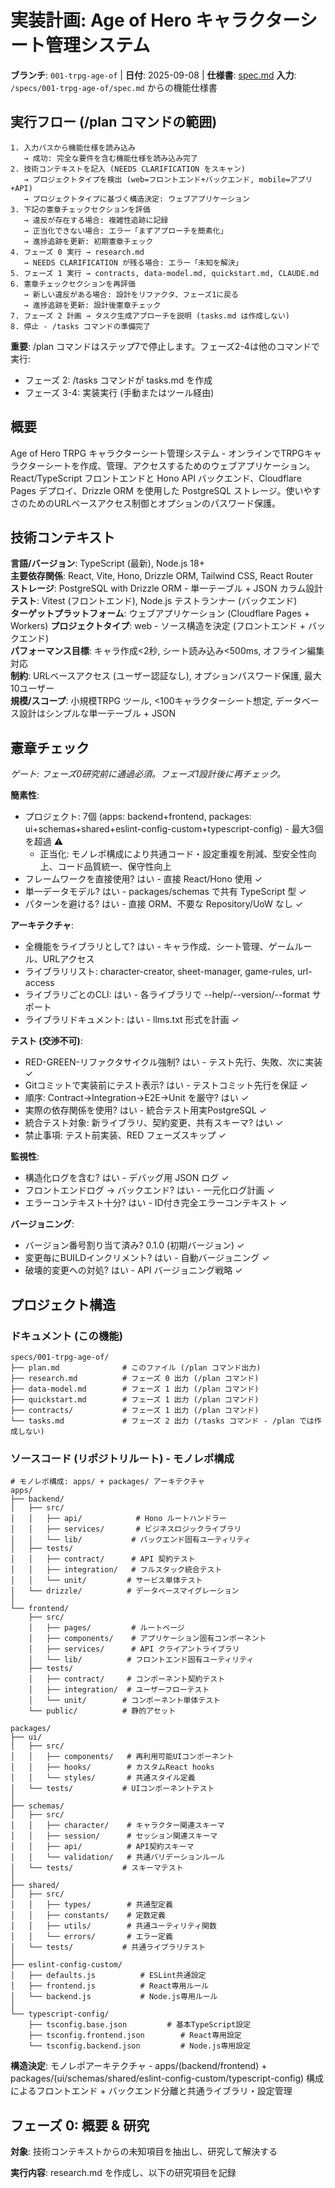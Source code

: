# 実装計画: Age of Hero キャラクターシート管理システム

**ブランチ**: `001-trpg-age-of` | **日付**: 2025-09-08 | **仕様書**: [spec.md](./spec.md)
**入力**: `/specs/001-trpg-age-of/spec.md` からの機能仕様書

## 実行フロー (/plan コマンドの範囲)

```
1. 入力パスから機能仕様を読み込み
   → 成功: 完全な要件を含む機能仕様を読み込み完了
2. 技術コンテキストを記入 (NEEDS CLARIFICATION をスキャン)
   → プロジェクトタイプを検出 (web=フロントエンド+バックエンド, mobile=アプリ+API)
   → プロジェクトタイプに基づく構造決定: ウェブアプリケーション
3. 下記の憲章チェックセクションを評価
   → 違反が存在する場合: 複雑性追跡に記録
   → 正当化できない場合: エラー「まずアプローチを簡素化」
   → 進捗追跡を更新: 初期憲章チェック
4. フェーズ 0 実行 → research.md
   → NEEDS CLARIFICATION が残る場合: エラー「未知を解決」
5. フェーズ 1 実行 → contracts, data-model.md, quickstart.md, CLAUDE.md
6. 憲章チェックセクションを再評価
   → 新しい違反がある場合: 設計をリファクタ、フェーズ1に戻る
   → 進捗追跡を更新: 設計後憲章チェック
7. フェーズ 2 計画 → タスク生成アプローチを説明 (tasks.md は作成しない)
8. 停止 - /tasks コマンドの準備完了
```

**重要**: /plan コマンドはステップ7で停止します。フェーズ2-4は他のコマンドで実行:

- フェーズ 2: /tasks コマンドが tasks.md を作成
- フェーズ 3-4: 実装実行 (手動またはツール経由)

## 概要

Age of Hero TRPG キャラクターシート管理システム - オンラインでTRPGキャラクターシートを作成、管理、アクセスするためのウェブアプリケーション。React/TypeScript フロントエンドと Hono API バックエンド、Cloudflare Pages デプロイ、Drizzle ORM を使用した PostgreSQL ストレージ。使いやすさのためのURLベースアクセス制御とオプションのパスワード保護。

## 技術コンテキスト

**言語/バージョン**: TypeScript (最新), Node.js 18+  
**主要依存関係**: React, Vite, Hono, Drizzle ORM, Tailwind CSS, React Router  
**ストレージ**: PostgreSQL with Drizzle ORM - 単一テーブル + JSON カラム設計  
**テスト**: Vitest (フロントエンド), Node.js テストランナー (バックエンド)  
**ターゲットプラットフォーム**: ウェブアプリケーション (Cloudflare Pages + Workers)
**プロジェクトタイプ**: web - ソース構造を決定 (フロントエンド + バックエンド)  
**パフォーマンス目標**: キャラ作成<2秒, シート読み込み<500ms, オフライン編集対応  
**制約**: URLベースアクセス (ユーザー認証なし), オプションパスワード保護, 最大10ユーザー  
**規模/スコープ**: 小規模TRPG ツール, <100キャラクターシート想定, データベース設計はシンプルな単一テーブル + JSON

## 憲章チェック

_ゲート: フェーズ0研究前に通過必須。フェーズ1設計後に再チェック。_

**簡素性**:

- プロジェクト: 7個 (apps: backend+frontend, packages: ui+schemas+shared+eslint-config-custom+typescript-config) - 最大3個を超過 ⚠️
  - 正当化: モノレポ構成により共通コード・設定重複を削減、型安全性向上、コード品質統一、保守性向上
- フレームワークを直接使用? はい - 直接 React/Hono 使用 ✓
- 単一データモデル? はい - packages/schemas で共有 TypeScript 型 ✓
- パターンを避ける? はい - 直接 ORM、不要な Repository/UoW なし ✓

**アーキテクチャ**:

- 全機能をライブラリとして? はい - キャラ作成、シート管理、ゲームルール、URLアクセス
- ライブラリリスト: character-creator, sheet-manager, game-rules, url-access
- ライブラリごとのCLI: はい - 各ライブラリで --help/--version/--format サポート
- ライブラリドキュメント: はい - llms.txt 形式を計画 ✓

**テスト (交渉不可)**:

- RED-GREEN-リファクタサイクル強制? はい - テスト先行、失敗、次に実装 ✓
- Gitコミットで実装前にテスト表示? はい - テストコミット先行を保証 ✓
- 順序: Contract→Integration→E2E→Unit を厳守? はい ✓
- 実際の依存関係を使用? はい - 統合テスト用実PostgreSQL ✓
- 統合テスト対象: 新ライブラリ、契約変更、共有スキーマ? はい ✓
- 禁止事項: テスト前実装、RED フェーズスキップ ✓

**監視性**:

- 構造化ログを含む? はい - デバッグ用 JSON ログ ✓
- フロントエンドログ → バックエンド? はい - 一元化ログ計画 ✓
- エラーコンテキスト十分? はい - ID付き完全エラーコンテキスト ✓

**バージョニング**:

- バージョン番号割り当て済み? 0.1.0 (初期バージョン) ✓
- 変更毎にBUILDインクリメント? はい - 自動バージョニング ✓
- 破壊的変更への対処? はい - API バージョニング戦略 ✓

## プロジェクト構造

### ドキュメント (この機能)

```
specs/001-trpg-age-of/
├── plan.md              # このファイル (/plan コマンド出力)
├── research.md          # フェーズ 0 出力 (/plan コマンド)
├── data-model.md        # フェーズ 1 出力 (/plan コマンド)
├── quickstart.md        # フェーズ 1 出力 (/plan コマンド)
├── contracts/           # フェーズ 1 出力 (/plan コマンド)
└── tasks.md             # フェーズ 2 出力 (/tasks コマンド - /plan では作成しない)
```

### ソースコード (リポジトリルート) - モノレポ構成

```
# モノレポ構成: apps/ + packages/ アーキテクチャ
apps/
├── backend/
│   ├── src/
│   │   ├── api/            # Hono ルートハンドラー
│   │   ├── services/       # ビジネスロジックライブラリ
│   │   └── lib/           # バックエンド固有ユーティリティ
│   ├── tests/
│   │   ├── contract/      # API 契約テスト
│   │   ├── integration/   # フルスタック統合テスト
│   │   └── unit/         # サービス単体テスト
│   └── drizzle/          # データベースマイグレーション
│
└── frontend/
    ├── src/
    │   ├── pages/         # ルートページ
    │   ├── components/    # アプリケーション固有コンポーネント
    │   ├── services/      # API クライアントライブラリ
    │   └── lib/          # フロントエンド固有ユーティリティ
    ├── tests/
    │   ├── contract/     # コンポーネント契約テスト
    │   ├── integration/  # ユーザーフローテスト
    │   └── unit/        # コンポーネント単体テスト
    └── public/          # 静的アセット

packages/
├── ui/
│   ├── src/
│   │   ├── components/   # 再利用可能UIコンポーネント
│   │   ├── hooks/        # カスタムReact hooks
│   │   └── styles/       # 共通スタイル定義
│   └── tests/           # UIコンポーネントテスト
│
├── schemas/
│   ├── src/
│   │   ├── character/    # キャラクター関連スキーマ
│   │   ├── session/      # セッション関連スキーマ
│   │   ├── api/          # API契約スキーマ
│   │   └── validation/   # 共通バリデーションルール
│   └── tests/           # スキーマテスト
│
├── shared/
│   ├── src/
│   │   ├── types/        # 共通型定義
│   │   ├── constants/    # 定数定義
│   │   ├── utils/        # 共通ユーティリティ関数
│   │   └── errors/       # エラー定義
│   └── tests/           # 共通ライブラリテスト
│
├── eslint-config-custom/
│   ├── defaults.js          # ESLint共通設定
│   ├── frontend.js          # React専用ルール
│   └── backend.js           # Node.js専用ルール
│
└── typescript-config/
    ├── tsconfig.base.json         # 基本TypeScript設定
    ├── tsconfig.frontend.json        # React専用設定
    └── tsconfig.backend.json         # Node.js専用設定
```

**構造決定**: モノレポアーキテクチャ - apps/(backend/frontend) + packages/(ui/schemas/shared/eslint-config-custom/typescript-config) 構成によるフロントエンド + バックエンド分離と共通ライブラリ・設定管理

## フェーズ 0: 概要 & 研究

**対象**: 技術コンテキストからの未知項目を抽出し、研究して解決する

**実行内容**: research.md を作成し、以下の研究項目を記録
